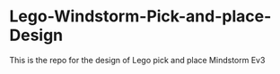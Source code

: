 # Lego-Windstorm-Pick-and-place-Design
This is the repo for the design of Lego pick and place Mindstorm Ev3
